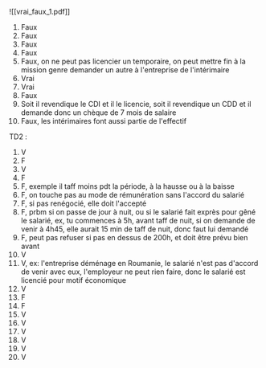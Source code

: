 
![[vrai_faux_1.pdf]]

1. Faux
2. Faux 
3. Faux
4. Faux
5. Faux, on ne peut pas licencier un temporaire, on peut mettre fin à la mission genre demander un autre à l'entreprise de l'intérimaire
6. Vrai
7. Vrai
8. Faux
9. Soit il revendique le CDI et il le licencie, soit il revendique un CDD et il demande donc un chèque de 7 mois de salaire
10. Faux, les intérimaires font aussi partie de l'effectif

TD2 : 
1. V
2. F
3. V
4. F
5. F, exemple il taff moins pdt la période, à la hausse ou à la baisse
6. F, on touche pas au mode de rémunération sans l'accord du salarié
7. F, si pas renégocié, elle doit l'accepté
8. F, prbm si on passe de jour à nuit, ou si le salarié fait exprès pour gêné le salarié, ex, tu commences à 5h, avant taff de nuit, si on demande de venir à 4h45, elle aurait 15 min de taff de nuit, donc faut lui demandé
9. F, peut pas refuser si pas en dessus de 200h, et doit être prévu bien avant 
10. V
11. V, ex: l'entreprise déménage en Roumanie, le salarié n'est pas d'accord de venir avec eux, l'employeur ne peut rien faire, donc le salarié est licencié pour motif économique
12. V
13. F
14. F
15. V
16. V
17. V
18. V
19. V
20. V